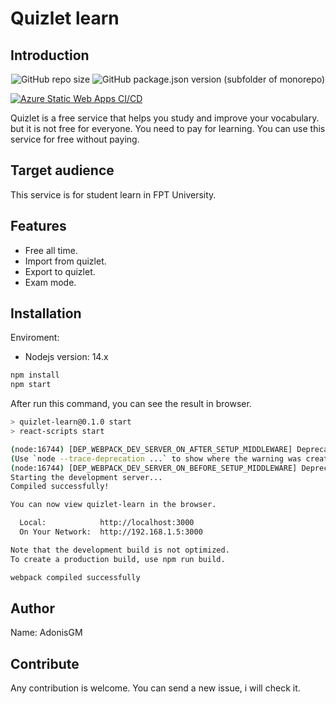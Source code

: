 # Quizlet learn

## Introduction

<div style="text-align: center">
    <img alt="GitHub repo size" src="https://img.shields.io/github/repo-size/AdonisGM/quizlet-learn">
    <img alt="GitHub package.json version (subfolder of monorepo)" src="https://img.shields.io/github/package-json/v/AdonisGM/quizlet-learn?color=green&%2Fpackage.json&label=version%20server">
</div>

[![Azure Static Web Apps CI/CD](https://github.com/AdonisGM/quizlet-learn/actions/workflows/azure-static-web-apps-happy-coast-0ab73bc00.yml/badge.svg?branch=master)](https://github.com/AdonisGM/quizlet-learn/actions/workflows/azure-static-web-apps-happy-coast-0ab73bc00.yml)

Quizlet is a free service that helps you study and improve your vocabulary. but it is not free for everyone. You need to pay for learning. You can use this service for free without paying.

## Target audience

This service is for student learn in FPT University.

## Features

- Free all time.
- Import from quizlet.
- Export to quizlet.
- Exam mode.

## Installation

Enviroment:

- Nodejs version: 14.x

```bash
npm install
npm start
```

After run this command, you can see the result in browser.

```bash
> quizlet-learn@0.1.0 start
> react-scripts start

(node:16744) [DEP_WEBPACK_DEV_SERVER_ON_AFTER_SETUP_MIDDLEWARE] DeprecationWarning: 'onAfterSetupMiddleware' option is deprecated. Please use the 'setupMiddlewares' option.
(Use `node --trace-deprecation ...` to show where the warning was created)
(node:16744) [DEP_WEBPACK_DEV_SERVER_ON_BEFORE_SETUP_MIDDLEWARE] DeprecationWarning: 'onBeforeSetupMiddleware' option is deprecated. Please use the 'setupMiddlewares' option.
Starting the development server...
Compiled successfully!

You can now view quizlet-learn in the browser.

  Local:            http://localhost:3000
  On Your Network:  http://192.168.1.5:3000

Note that the development build is not optimized.
To create a production build, use npm run build.

webpack compiled successfully
```

## Author

Name: AdonisGM

## Contribute

Any contribution is welcome. You can send a new issue, i will check it.
